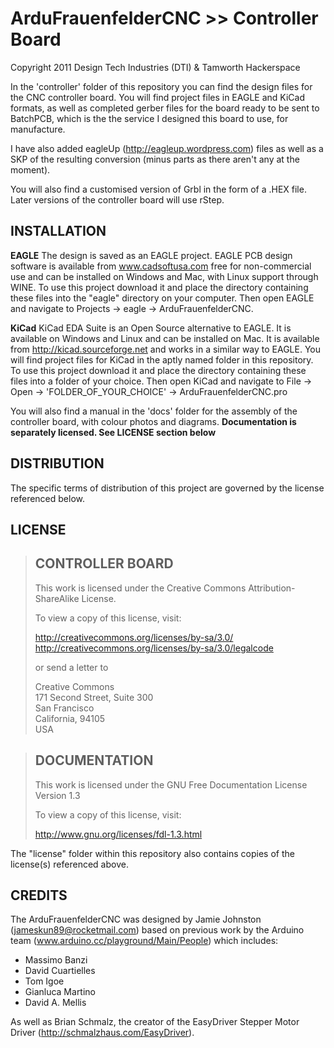 ArduFrauenfelderCNC >> Controller Board
=======================================
Copyright 2011 Design Tech Industries (DTI)  & Tamworth Hackerspace

In the 'controller' folder of this repository you can find the design files for the CNC controller board.
You will find project files in EAGLE and KiCad formats, as well as completed gerber files for the board 
ready to be sent to BatchPCB, which is the the service I designed this board to use, for manufacture.

I have also added eagleUp (http://eagleup.wordpress.com) files as well as a SKP of the resulting conversion 
(minus parts as there aren't any at the moment).

You will also find a customised version of Grbl in the form of a .HEX file. Later versions of the controller 
board will use rStep.

INSTALLATION
------------
**EAGLE**
The design is saved as an EAGLE project. EAGLE PCB design software is available from www.cadsoftusa.com 
free for non-commercial use and can be installed on Windows and Mac, with Linux support through WINE. 
To use this project download it and place the directory containing these files into the "eagle" directory 
on your computer. Then open EAGLE and navigate to Projects -> eagle -> ArduFrauenfelderCNC.

**KiCad**
KiCad EDA Suite is an Open Source alternative to EAGLE. It is available on Windows and Linux and can be installed 
on Mac. It is available from http://kicad.sourceforge.net and works in a similar way to EAGLE. You will find project 
files for KiCad in the aptly named folder in this repository. To use this project download it and place the directory 
containing these files into a folder of your choice. Then open KiCad and navigate to File -> Open -> 
'FOLDER_OF_YOUR_CHOICE' -> ArduFrauenfelderCNC.pro

You will also find a manual in the 'docs' folder for the assembly of the controller board, with colour photos and diagrams. 
**Documentation is separately licensed. See LICENSE section below**

DISTRIBUTION
------------
The specific terms of distribution of this project are governed by the license referenced below.

LICENSE
-------
> CONTROLLER BOARD
> ----------------
> This work is licensed under the Creative Commons Attribution-ShareAlike License.  
> 
> To view a copy of this license, visit:
> 
>   http://creativecommons.org/licenses/by-sa/3.0/  
>   http://creativecommons.org/licenses/by-sa/3.0/legalcode
> 
> or send a letter to
> 
>   Creative Commons  
>   171 Second Street, Suite 300  
>   San Francisco  
>   California, 94105  
>   USA

> DOCUMENTATION
> -------------
> This work is licensed under the GNU Free Documentation License Version 1.3
> 
> To view a copy of this license, visit:
> 
>   http://www.gnu.org/licenses/fdl-1.3.html

The "license" folder within this repository also contains copies of the
license(s) referenced above.


CREDITS
-------
The ArduFrauenfelderCNC was designed by Jamie Johnston (jameskun89@rocketmail.com) 
based on previous work by the Arduino team (www.arduino.cc/playground/Main/People) 
which includes:

 * Massimo Banzi
 * David Cuartielles
 * Tom Igoe
 * Gianluca Martino
 * David A. Mellis

As well as Brian Schmalz, the creator of the EasyDriver Stepper Motor Driver
(http://schmalzhaus.com/EasyDriver).